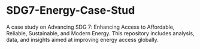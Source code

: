 # SDG7-Energy-Case-Stud
A case study on Advancing SDG 7: Enhancing Access to Affordable, Reliable, Sustainable, and Modern Energy. This repository includes analysis, data, and insights aimed at improving energy access globally.
